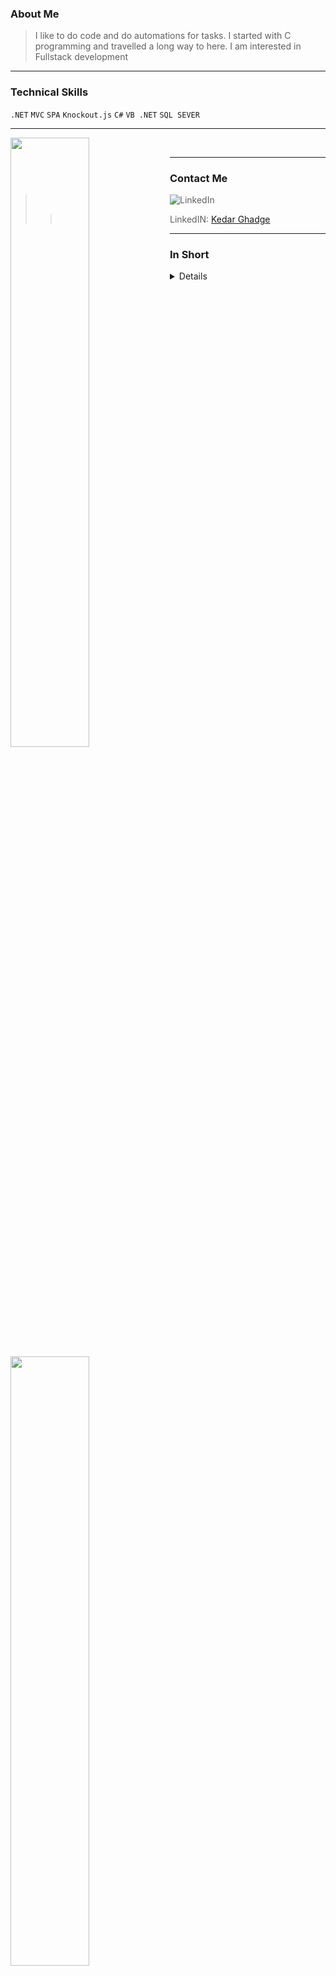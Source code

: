 
### About Me

> I like to do code and do automations for tasks. I started with C programming and travelled a long way to here. 
I am interested in Fullstack development

* * *

### Technical Skills

 `.NET` `MVC` `SPA` `Knockout.js` `C#` `VB .NET` `SQL SEVER`

* * *

<img align="left" width="50%" height="50%" src="https://github-readme-stats.vercel.app/api?username=kedarghadge&show_icons=true&theme=dracula">
 
<img align="left" width="50%" height="50%" src="https://github-readme-stats.vercel.app/api/top-langs/?username=kedarghadge&layout=compact">

<br />

* * *

### **Contact Me**

> ![LinkedIn](https://img.shields.io/badge/linkedin-%230077B5.svg?style=for-the-badge&logo=linkedin&logoColor=white)
> > LinkedIN: [Kedar Ghadge](www.linkedin.com/in/kedarghadge) 


* * *

### In Short
<details>
• I remember my programming started with the “Hello world” and addition’s code in C language and I started loving programming.</br>
• I never thought at initial days of my career that I would ever choose IT as my profession. As I belongs to the Electronics trade of engineering.</br>
• But while working in Production Industry also I did the many useful projects for company with using my coding skills, and I understood that my grasping power in programming is really better.</br>
• So, I made high budget projects in very low budget using Microsoft excel formulae and macro programming, it motivates me to start my journey in IT industry.</br>
• I have done the C-DAC and got my first IT job because of my Philomath and Enthusiastic nature</br>
• Even in my starting career days my attitude towards my work is the serious and focused as it is today.</br>
• I always try to find the automation to reduce the manual work and manual efforts on field, so making tools for it is always seems my plus point to me.</br>
• My micro habits like making documentation for customer fixes and writing a comment about the details in code helped me and my team mates while bug fixing and providing a enhancements to customer in timely manner. </br>
• Instead of only achieving targets in time, customer satisfaction was my main motive while working with any project. So that’s how I always loved my work.</br>
• And lastly I don’t like to advertise this fact, but other than curricular I always keep my self active in no curricular activities in company as well. Like trekking , mimicry, small acts or dancing.</br>
</details>
